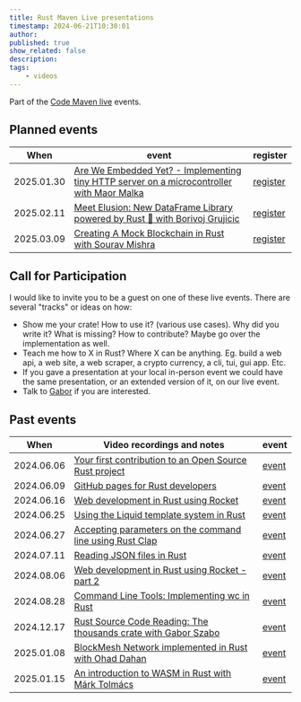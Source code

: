 ```yaml
---
title: Rust Maven Live presentations
timestamp: 2024-06-21T10:30:01
author:
published: true
show_related: false
description:
tags:
    - videos
---
```



Part of the [Code Maven live](https://live.code-maven.com/) events.

## Planned events

| When       | event                                                                                                                 |  register                                                        |
| ---------- | --------------------------------------------------------------------------------------------------------------------- | ---------------------------------------------------------------- |
| 2025.01.30 | [Are We Embedded Yet? - Implementing tiny HTTP server on a microcontroller with Maor Malka](https://rust.code-maven.com/are-we-embedded-yet)   | [register](https://www.meetup.com/code-mavens/events/305382647/) |
| 2025.02.11 | [Meet Elusion: New DataFrame Library powered by Rust 🦀 with Borivoj Grujicic](https://rust.code-maven.com/meet-elusion-mew-dataframe-library) | [register](https://www.meetup.com/code-mavens/events/305513416/) |
| 2025.03.09 | [Creating A Mock Blockchain in Rust with Sourav Mishra](https://rust.code-maven.com//creating-a-mock-blockchain-in-rust)                       | [register](https://www.meetup.com/code-mavens/events/305587087/) |

## Call for Participation

I would like to invite you to be a guest on one of these live events. There are several "tracks" or ideas on how:
* Show me your crate! How to use it? (various use cases). Why did you write it? What is missing? How to contribute? Maybe go over the implementation as well.
* Teach me how to X in Rust? Where X can be anything. Eg. build a web api, a web site, a web scraper, a crypto currency, a cli, tui, gui app. Etc.
* If you gave a presentation at your local in-person event we could have the same presentation, or an extended version of it, on our live event.
* Talk to [Gabor](https://szabgab.com/contact) if you are interested.


## Past events

| When       | Video recordings and notes                                                                                            |  event                                                        |
| ---------- | --------------------------------------------------------------------------------------------------------------------- | ------------------------------------------------------------- |
| 2024.06.06 | [Your first contribution to an Open Source Rust project](/your-first-contribution-to-an-open-source-rust-project)     | [event](https://www.meetup.com/code-mavens/events/301156302/) |
| 2024.06.09 | [GitHub pages for Rust developers](/github-pages-for-rust-developers)                                                 | [event](https://www.meetup.com/code-mavens/events/301215326/) |
| 2024.06.16 | [Web development in Rust using Rocket](/web-development-in-rust-using-rocket)                                         | [event](https://www.meetup.com/code-mavens/events/301294669/) |
| 2024.06.25 | [Using the Liquid template system in Rust](/using-the-liquid-template-system-in-rust)                                 | [event](https://www.meetup.com/code-mavens/events/301487547/) |
| 2024.06.27 | [Accepting parameters on the command line using Rust Clap](/accepting-parameters-on-the-command-line-using-rust-clap) | [event](https://www.meetup.com/code-mavens/events/301506015/) |
| 2024.07.11 | [Reading JSON files in Rust](/reading-json-files-in-rust)                                                             | [event](https://www.meetup.com/code-mavens/events/301636580/) |
| 2024.08.06 | [Web development in Rust using Rocket - part 2](/web-development-in-rust-using-rocket-building-a-job-board)           | [event](https://www.meetup.com/code-mavens/events/301736709/) |
| 2024.08.28 | [Command Line Tools: Implementing wc in Rust](/implementing-wc-in-rust)                                               | [event](https://www.meetup.com/code-mavens/events/302151487/) |
| 2024.12.17 | [Rust Source Code Reading: The thousands crate with Gabor Szabo](/the-thousands-crate)                                | [event](https://www.meetup.com/code-mavens/events/304824684/) |
| 2025.01.08 | [BlockMesh Network implemented in Rust with Ohad Dahan](/block-mesh-network)                                          | [event](https://www.meetup.com/code-mavens/events/304951805/) |
| 2025.01.15 | [An introduction to WASM in Rust with Márk Tolmács](https://rust.code-maven.com/an-introduction-to-wasm-in-rust)      | [event](https://www.meetup.com/code-mavens/events/305064546/) |


